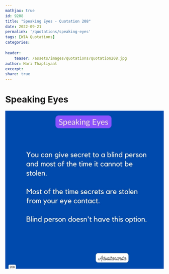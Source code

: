 ```yaml
---
mathjax: true
id: 9208
title: "Speaking Eyes - Quotation 208"
date: 2022-09-21
permalink: '/quotations/speaking-eyes'
tags: [WIA Quotations] 
categories: 

header:
    teaser: /assets/images/quotations/quotation208.jpg
author: Hari Thapliyaal 
excerpt:
share: true 
---
```


# Speaking Eyes

![Speaking Eyes](/assets/images/quotations/quotation208.jpg)
